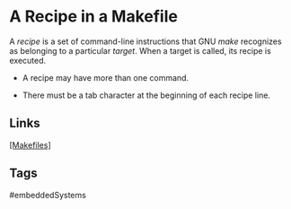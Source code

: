 # A Recipe in a Makefile

A *recipe* is a set of command-line instructions that GNU *make* recognizes as belonging to a particular *target*. When a target is called, its recipe is executed.  

* A recipe may have more than one command.  

* There must be a tab character at the beginning of each recipe line.

## Links
[\[Makefiles\]](../202110182235)

## Tags
#embeddedSystems
